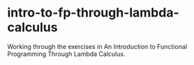 # intro-to-fp-through-lambda-calculus
Working through the exercises in An Introduction to Functional Programming Through Lambda Calculus.
